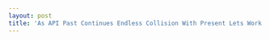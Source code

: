 ```yaml
---
layout: post
title: 'As API Past Continues Endless Collision With Present Lets Work To Weave In Best Practices And Keeping Moving Forward'
---
```

